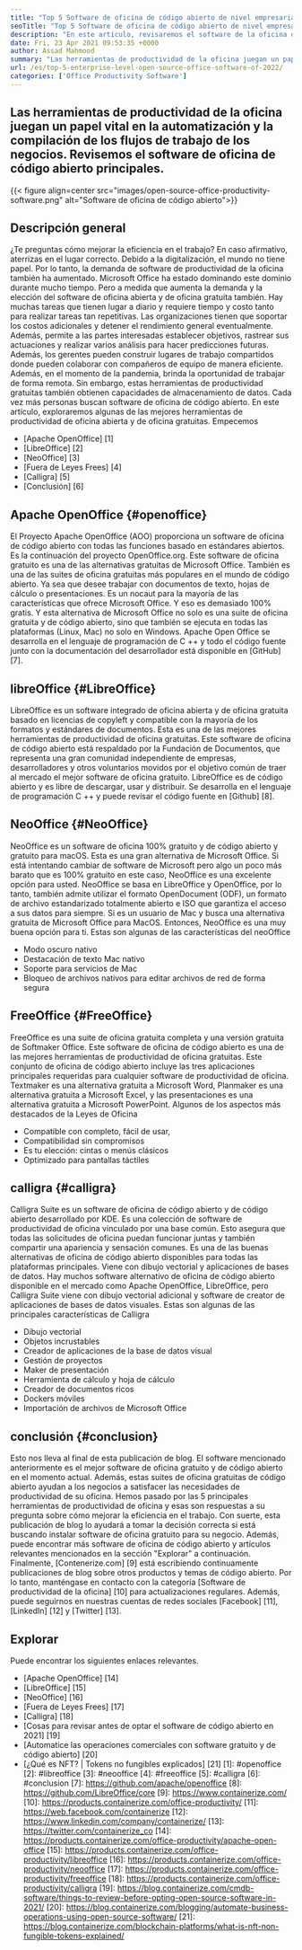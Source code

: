 ```yaml
---
title: "Top 5 Software de oficina de código abierto de nivel empresarial de 2022" 
seoTitle: "Top 5 Software de oficina de código abierto de nivel empresarial de 2022" 
description: "En este artículo, revisaremos el software de la oficina de código abierto principales. Este software incluye Apache OpenOffice, LibreOffice, NeoOffice, FreeOffice y Calligra." 
date: Fri, 23 Apr 2021 09:53:35 +0000
author: Assad Mahmood
summary: "Las herramientas de productividad de la oficina juegan un papel vital en la automatización y la compilación de los flujos de trabajo de los negocios. Revisemos el software de oficina de código abierto principales." 
url: /es/top-5-enterprise-level-open-source-office-software-of-2022/
categories: ['Office Productivity Software']
---
```


## Las herramientas de productividad de la oficina juegan un papel vital en la automatización y la compilación de los flujos de trabajo de los negocios. Revisemos el software de oficina de código abierto principales.

{{< figure align=center src="images/open-source-office-productivity-software.png" alt="Software de oficina de código abierto">}}


## Descripción general
¿Te preguntas cómo mejorar la eficiencia en el trabajo? En caso afirmativo, aterrizas en el lugar correcto. Debido a la digitalización, el mundo no tiene papel. Por lo tanto, la demanda de software de productividad de la oficina también ha aumentado. Microsoft Office ha estado dominando este dominio durante mucho tiempo. Pero a medida que aumenta la demanda y la elección del software de oficina abierta y de oficina gratuita también. Hay muchas tareas que tienen lugar a diario y requiere tiempo y costo tanto para realizar tareas tan repetitivas. Las organizaciones tienen que soportar los costos adicionales y detener el rendimiento general eventualmente. Además, permite a las partes interesadas establecer objetivos, rastrear sus actuaciones y realizar varios análisis para hacer predicciones futuras.
Además, los gerentes pueden construir lugares de trabajo compartidos donde pueden colaborar con compañeros de equipo de manera eficiente. Además, en el momento de la pandemia, brinda la oportunidad de trabajar de forma remota. Sin embargo, estas herramientas de productividad gratuitas también obtienen capacidades de almacenamiento de datos. Cada vez más personas buscan software de oficina de código abierto. En este artículo, exploraremos algunas de las mejores herramientas de productividad de oficina abierta y de oficina gratuitas. Empecemos
  * [Apache OpenOffice] [1]
  * [LibreOffice] [2]
  * [NeoOffice] [3]
  * [Fuera de Leyes Frees] [4]
  * [Calligra] [5]
  * [Conclusión] [6]

## Apache OpenOffice {#openoffice}
El Proyecto Apache OpenOffice (AOO) proporciona un software de oficina de código abierto con todas las funciones basado en estándares abiertos. Es la continuación del proyecto OpenOffice.org. Este software de oficina gratuito es una de las alternativas gratuitas de Microsoft Office. También es una de las suites de oficina gratuitas más populares en el mundo de código abierto. Ya sea que desee trabajar con documentos de texto, hojas de cálculo o presentaciones. Es un nocaut para la mayoría de las características que ofrece Microsoft Office. Y eso es demasiado 100% gratis. Y esta alternativa de Microsoft Office no solo es una suite de oficina gratuita y de código abierto, sino que también se ejecuta en todas las plataformas (Linux, Mac) no solo en Windows.
Apache Open Office se desarrolla en el lenguaje de programación de C ++ y todo el código fuente junto con la documentación del desarrollador está disponible en [GitHub] [7].

## libreOffice {#LibreOffice}
LibreOffice es un software integrado de oficina abierta y de oficina gratuita basado en licencias de copyleft y compatible con la mayoría de los formatos y estándares de documentos. Esta es una de las mejores herramientas de productividad de oficina gratuitas.
Este software de oficina de código abierto está respaldado por la Fundación de Documentos, que representa una gran comunidad independiente de empresas, desarrolladores y otros voluntarios movidos por el objetivo común de traer al mercado el mejor software de oficina gratuito.
LibreOffice es de código abierto y es libre de descargar, usar y distribuir. Se desarrolla en el lenguaje de programación C ++ y puede revisar el código fuente en [Github] [8].

## NeoOffice {#NeoOffice}
NeoOffice es un software de oficina 100% gratuito y de código abierto y gratuito para macOS. Esta es una gran alternativa de Microsoft Office. Si está intentando cambiar de software de Microsoft pero algo un poco más barato que es 100% gratuito en este caso, NeoOffice es una excelente opción para usted.
NeoOffice se basa en LibreOffice y OpenOffice, por lo tanto, también admite utilizar el formato OpenDocument (ODF), un formato de archivo estandarizado totalmente abierto e ISO que garantiza el acceso a sus datos para siempre. Si es un usuario de Mac y busca una alternativa gratuita de Microsoft Office para MacOS. Entonces, NeoOffice es una muy buena opción para ti.
Estas son algunas de las características del neoOffice
  * Modo oscuro nativo
  * Destacación de texto Mac nativo
  * Soporte para servicios de Mac
  * Bloqueo de archivos nativos para editar archivos de red de forma segura

## FreeOffice {#FreeOffice}
FreeOffice es una suite de oficina gratuita completa y una versión gratuita de Softmaker Office. Este software de oficina de código abierto es una de las mejores herramientas de productividad de oficina gratuitas. Este conjunto de oficina de código abierto incluye las tres aplicaciones principales requeridas para cualquier software de productividad de oficina.
Textmaker es una alternativa gratuita a Microsoft Word, Planmaker es una alternativa gratuita a Microsoft Excel, y las presentaciones es una alternativa gratuita a Microsoft PowerPoint.
Algunos de los aspectos más destacados de la Leyes de Oficina
  * Compatible con completo, fácil de usar,
  * Compatibilidad sin compromisos
  * Es tu elección: cintas o menús clásicos
  * Optimizado para pantallas táctiles

## calligra {#calligra}
Calligra Suite es un software de oficina de código abierto y de código abierto desarrollado por KDE. Es una colección de software de productividad de oficina vinculado por una base común. Esto asegura que todas las solicitudes de oficina puedan funcionar juntas y también compartir una apariencia y sensación comunes. Es una de las buenas alternativas de oficina de código abierto disponibles para todas las plataformas principales. Viene con dibujo vectorial y aplicaciones de bases de datos.
Hay muchos software alternativo de oficina de código abierto disponible en el mercado como Apache OpenOffice, LibreOffice, pero Calligra Suite viene con dibujo vectorial adicional y software de creator de aplicaciones de bases de datos visuales.
Estas son algunas de las principales características de Calligra
  * Dibujo vectorial
  * Objetos incrustables
  * Creador de aplicaciones de la base de datos visual
  * Gestión de proyectos
  * Maker de presentación
  * Herramienta de cálculo y hoja de cálculo
  * Creador de documentos ricos
  * Dockers móviles
  * Importación de archivos de Microsoft Office

## conclusión {#conclusion}
Esto nos lleva al final de esta publicación de blog. El software mencionado anteriormente es el mejor software de oficina gratuito y de código abierto en el momento actual. Además, estas suites de oficina gratuitas de código abierto ayudan a los negocios a satisfacer las necesidades de productividad de su oficina. Hemos pasado por las 5 principales herramientas de productividad de oficina y esas son respuestas a su pregunta sobre cómo mejorar la eficiencia en el trabajo. Con suerte, esta publicación de blog lo ayudará a tomar la decisión correcta si está buscando instalar software de oficina gratuito para su negocio. Además, puede encontrar más software de oficina de código abierto y artículos relevantes mencionados en la sección "Explorar" a continuación.
Finalmente, [Contenerize.com] [9] está escribiendo continuamente publicaciones de blog sobre otros productos y temas de código abierto. Por lo tanto, manténgase en contacto con la categoría [Software de productividad de la oficina] [10] para actualizaciones regulares. Además, puede seguirnos en nuestras cuentas de redes sociales [Facebook] [11], [LinkedIn] [12] y [Twitter] [13].

## Explorar
Puede encontrar los siguientes enlaces relevantes.
  * [Apache OpenOffice] [14]
  * [LibreOffice] [15]
  * [NeoOffice] [16]
  * [Fuera de Leyes Frees] [17]
  * [Calligra] [18]
  * [Cosas para revisar antes de optar el software de código abierto en 2021] [19]
  * [Automatice las operaciones comerciales con software gratuito y de código abierto] [20]
  * [¿Qué es NFT? | Tokens no fungibles explicados] [21]
[1]: #openoffice
[2]: #libreoffice
[3]: #neooffice
[4]: #freeoffice
[5]: #calligra
[6]: #conclusion
[7]: https://github.com/apache/openoffice
[8]: https://github.com/LibreOffice/core
[9]: https://www.containerize.com/
[10]: https://products.containerize.com/office-productivity/
[11]: https://web.facebook.com/containerize
[12]: https://www.linkedin.com/company/containerize/
[13]: https://twitter.com/containerize_co
[14]: https://products.containerize.com/office-productivity/apache-open-office
[15]: https://products.containerize.com/office-productivity/libreoffice
[16]: https://products.containerize.com/office-productivity/neooffice
[17]: https://products.containerize.com/office-productivity/freeoffice
[18]: https://products.containerize.com/office-productivity/calligra
[19]: https://blog.containerize.com/cmdb-software/things-to-review-before-opting-open-source-software-in-2021/
[20]: https://blog.containerize.com/blogging/automate-business-operations-using-open-source-software/
[21]: https://blog.containerize.com/blockchain-platforms/what-is-nft-non-fungible-tokens-explained/
